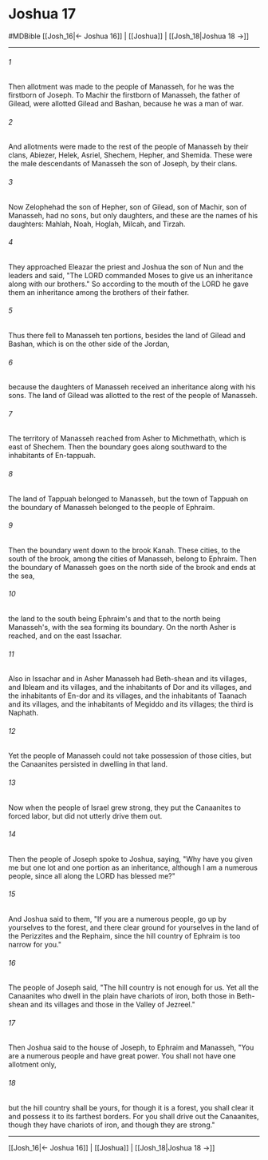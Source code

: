 # Joshua 17
#MDBible
[[Josh_16|← Joshua 16]] | [[Joshua]] | [[Josh_18|Joshua 18 →]]

***

###### 1 

Then allotment was made to the people of Manasseh, for he was the firstborn of Joseph. To Machir the firstborn of Manasseh, the father of Gilead, were allotted Gilead and Bashan, because he was a man of war. 

###### 2 

And allotments were made to the rest of the people of Manasseh by their clans, Abiezer, Helek, Asriel, Shechem, Hepher, and Shemida. These were the male descendants of Manasseh the son of Joseph, by their clans. 

###### 3 

Now Zelophehad the son of Hepher, son of Gilead, son of Machir, son of Manasseh, had no sons, but only daughters, and these are the names of his daughters: Mahlah, Noah, Hoglah, Milcah, and Tirzah. 

###### 4 

They approached Eleazar the priest and Joshua the son of Nun and the leaders and said, "The LORD commanded Moses to give us an inheritance along with our brothers." So according to the mouth of the LORD he gave them an inheritance among the brothers of their father. 

###### 5 

Thus there fell to Manasseh ten portions, besides the land of Gilead and Bashan, which is on the other side of the Jordan, 

###### 6 

because the daughters of Manasseh received an inheritance along with his sons. The land of Gilead was allotted to the rest of the people of Manasseh. 

###### 7 

The territory of Manasseh reached from Asher to Michmethath, which is east of Shechem. Then the boundary goes along southward to the inhabitants of En-tappuah. 

###### 8 

The land of Tappuah belonged to Manasseh, but the town of Tappuah on the boundary of Manasseh belonged to the people of Ephraim. 

###### 9 

Then the boundary went down to the brook Kanah. These cities, to the south of the brook, among the cities of Manasseh, belong to Ephraim. Then the boundary of Manasseh goes on the north side of the brook and ends at the sea, 

###### 10 

the land to the south being Ephraim's and that to the north being Manasseh's, with the sea forming its boundary. On the north Asher is reached, and on the east Issachar. 

###### 11 

Also in Issachar and in Asher Manasseh had Beth-shean and its villages, and Ibleam and its villages, and the inhabitants of Dor and its villages, and the inhabitants of En-dor and its villages, and the inhabitants of Taanach and its villages, and the inhabitants of Megiddo and its villages; the third is Naphath. 

###### 12 

Yet the people of Manasseh could not take possession of those cities, but the Canaanites persisted in dwelling in that land. 

###### 13 

Now when the people of Israel grew strong, they put the Canaanites to forced labor, but did not utterly drive them out. 

###### 14 

Then the people of Joseph spoke to Joshua, saying, "Why have you given me but one lot and one portion as an inheritance, although I am a numerous people, since all along the LORD has blessed me?" 

###### 15 

And Joshua said to them, "If you are a numerous people, go up by yourselves to the forest, and there clear ground for yourselves in the land of the Perizzites and the Rephaim, since the hill country of Ephraim is too narrow for you." 

###### 16 

The people of Joseph said, "The hill country is not enough for us. Yet all the Canaanites who dwell in the plain have chariots of iron, both those in Beth-shean and its villages and those in the Valley of Jezreel." 

###### 17 

Then Joshua said to the house of Joseph, to Ephraim and Manasseh, "You are a numerous people and have great power. You shall not have one allotment only, 

###### 18 

but the hill country shall be yours, for though it is a forest, you shall clear it and possess it to its farthest borders. For you shall drive out the Canaanites, though they have chariots of iron, and though they are strong." 

***

[[Josh_16|← Joshua 16]] | [[Joshua]] | [[Josh_18|Joshua 18 →]]
